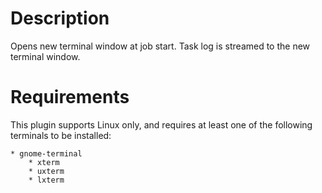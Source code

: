 
# Description

Opens new terminal window at job start. Task log is streamed to the new terminal window.

# Requirements

This plugin supports Linux only, and requires at least one of the following terminals to be installed:

	* gnome-terminal
        * xterm
        * uxterm
        * lxterm
